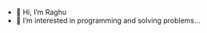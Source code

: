 - 👋 Hi, I’m Raghu
- 👀 I’m interested in programming and solving problems...

<!---
raghu9189/raghu9189 is a ✨ special ✨ repository because its `README.md` (this file) appears on your GitHub profile.
You can click the Preview link to take a look at your changes.
--->
